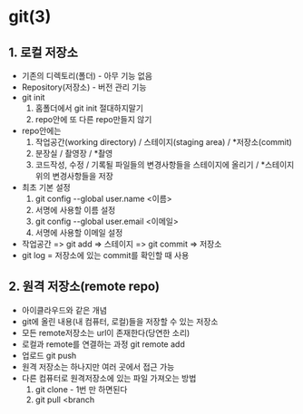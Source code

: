 # git(3)

## 1. 로컬 저장소

- 기존의 디렉토리(폴더) - 아무 기능 없음
- Repository(저장소) - 버전 관리 기능
- git init
  1. 홈폴더에서 git init 절대하지말기
  2. repo안에 또 다른 repo만들지 않기
- repo안에는 
  1. 작업공간(working directory) / 스테이지(staging area) / *저장소(commit)
  2. 분장실 / 촬영장 / *촬영
  3. 코드작성, 수정 / 기록될 파일들의 변경사항들을 스테이지에 올리기 / *스테이지 위의 변경사항들을 저장
- 최초 기본 설정
  1. git config --global user.name <이름>
  2. 서명에 사용할 이름 설정
  3. git config --global user.email <이메일>
  4. 서명에 사용할 이메일 설정
- 작업공간 => git add => 스테이지 => git commit => 저장소
- git log = 저장소에 있는 commit를 확인할 때 사용

## 2. 원격 저장소(remote repo)

- 아이클라우드와 같은 개념
- git에 올린 내용(내 컴퓨터, 로컬)들을 저장할 수 있는 저장소
- 모든 remote저장소는 url이 존재한다(당연한 소리)
- 로컬과 remote를 연결하는 과정
  git remote add <name> <URL>
- 업로드
  git push <name> <branch>
- 원격 저장소는 하나지만 여러 곳에서 접근 가능
- 다른 컴퓨터로 원격저장소에 있는 파일 가져오는 방법
  1. git clone <URL> - 1번 만 하면된다
  2. git pull <name> <branch